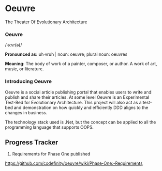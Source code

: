 # Oeuvre

The Theater Of Evolutionary Architecture

### Oeuvre
/ˈəːvr(ə)/

**Pronounced as:** uh·vruh | noun: oeuvre; plural noun: oeuvres

**Meaning:** The body of work of a painter, composer, or author. A work of art, music, or literature.

### Introducing Oeuvre

Oeuvre is a social article publishing portal that enables users to write and publish and share their articles. 
At some level Oeuvre is an Experimental Test-Bed for Evolutionary Architecture. This project will also act as a test-bed and demonstration on how quickly and efficiently DDD aligns to the changes in business.

The technology stack used is .Net, but the concept can be applied to all the programming language that supports OOPS.

## Progress Tracker

1. Requirements for Phase One published

https://github.com/codefinity/oeuvre/wiki/Phase-One:-Requirements
